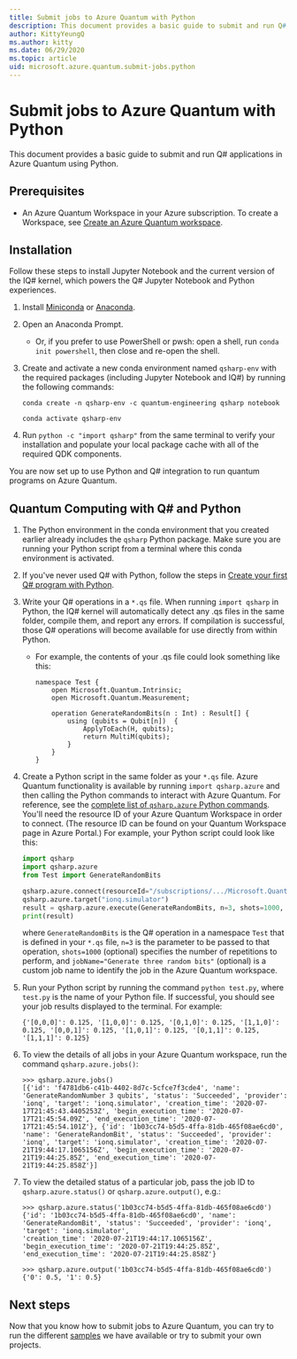 ```yaml
---
title: Submit jobs to Azure Quantum with Python
description: This document provides a basic guide to submit and run Q# applications in Azure Quantum using Python.
author: KittyYeungQ
ms.author: kitty
ms.date: 06/29/2020
ms.topic: article
uid: microsoft.azure.quantum.submit-jobs.python
---
```


# Submit jobs to Azure Quantum with Python

This document provides a basic guide to submit and run Q# applications in Azure
Quantum using Python.

## Prerequisites

- An Azure Quantum Workspace in your Azure subscription. To create
  a Workspace, see [Create an Azure Quantum workspace](xref:microsoft.azure.quantum.workspaces-portal).

## Installation

Follow these steps to install Jupyter Notebook and the current version of the
IQ# kernel, which powers the Q# Jupyter Notebook and Python experiences.

1. Install [Miniconda](https://docs.conda.io/en/latest/miniconda.html) or
   [Anaconda](https://www.anaconda.com/products/individual#Downloads).
1. Open an Anaconda Prompt.
   - Or, if you prefer to use PowerShell or pwsh: open a shell, run `conda init
     powershell`, then close and re-open the shell.
1. Create and activate a new conda environment named `qsharp-env` with the
   required packages (including Jupyter Notebook and IQ#) by running the
   following commands:

    ```
    conda create -n qsharp-env -c quantum-engineering qsharp notebook

    conda activate qsharp-env
    ```

1. Run `python -c "import qsharp"` from the same terminal to verify your
   installation and populate your local package cache with all of the required QDK
   components.

You are now set up to use Python and Q# integration to run
quantum programs on Azure Quantum.

## Quantum Computing with Q# and Python

1. The Python environment in the conda environment that you created earlier already
   includes the `qsharp` Python package. Make sure you are running your Python
   script from a terminal where this conda environment is activated.

1. If you've never used Q# with Python, follow the steps in [Create your first Q#
   program with
   Python](https://docs.microsoft.com/quantum/quickstarts/install-python?tabs=tabid-conda#write-your-first-q-program).

1. Write your Q# operations in a `*.qs` file. When running `import qsharp` in
   Python, the IQ# kernel will automatically detect any .qs files in the same
   folder, compile them, and report any errors. If compilation is successful,
   those Q# operations will become available for use directly from within
   Python.
    - For example, the contents of your .qs file could look something like this:

        ```qsharp
        namespace Test {
            open Microsoft.Quantum.Intrinsic;
            open Microsoft.Quantum.Measurement;

            operation GenerateRandomBits(n : Int) : Result[] {
                using (qubits = Qubit[n])  {
                    ApplyToEach(H, qubits);
                    return MultiM(qubits);
                }
            }
        }
        ```

1. Create a Python script in the same folder as your `*.qs` file. Azure Quantum
   functionality is available by running `import qsharp.azure` and then calling
   the Python commands to interact with Azure Quantum. For reference, see the
   [complete list of `qsharp.azure` Python commands](https://docs.microsoft.com/python/qsharp-core/qsharp.azure).
   You'll need the resource ID of your Azure Quantum Workspace in order to
   connect. (The resource ID can be found on your Quantum Workspace
   page in Azure Portal.) For example, your Python script could look like this:

    ```py
    import qsharp
    import qsharp.azure
    from Test import GenerateRandomBits

    qsharp.azure.connect(resourceId="/subscriptions/.../Microsoft.Quantum/Workspaces/WORKSPACE_NAME")
    qsharp.azure.target("ionq.simulator")
    result = qsharp.azure.execute(GenerateRandomBits, n=3, shots=1000, jobName="Generate three random bits")
    print(result)
    ```

    where `GenerateRandomBits` is the Q# operation in a namespace `Test` that is
    defined in your `*.qs` file, `n=3` is the parameter to be passed to
    that operation, `shots=1000` (optional) specifies the number of repetitions
    to perform, and `jobName="Generate three random bits"` (optional) is a custom
    job name to identify the job in the Azure Quantum workspace.

1. Run your Python script by running the command `python test.py`, where `test.py` is
   the name of your Python file. If successful, you should see your job results
   displayed to the terminal. For example:

   ```output
   {'[0,0,0]': 0.125, '[1,0,0]': 0.125, '[0,1,0]': 0.125, '[1,1,0]': 0.125, '[0,0,1]': 0.125, '[1,0,1]': 0.125, '[0,1,1]': 0.125, '[1,1,1]': 0.125}
   ```

1. To view the details of all jobs in your Azure Quantum workspace, run the command `qsharp.azure.jobs()`:

   ```dotnetcli
   >>> qsharp.azure.jobs()
   [{'id': 'f4781db6-c41b-4402-8d7c-5cfce7f3cde4', 'name': 'GenerateRandomNumber 3 qubits', 'status': 'Succeeded', 'provider': 'ionq', 'target': 'ionq.simulator', 'creation_time': '2020-07-17T21:45:43.4405253Z', 'begin_execution_time': '2020-07-17T21:45:54.09Z', 'end_execution_time': '2020-07-17T21:45:54.101Z'}, {'id': '1b03cc74-b5d5-4ffa-81db-465f08ae6cd0', 'name': 'GenerateRandomBit', 'status': 'Succeeded', 'provider': 'ionq', 'target': 'ionq.simulator', 'creation_time': '2020-07-21T19:44:17.1065156Z', 'begin_execution_time': '2020-07-21T19:44:25.85Z', 'end_execution_time': '2020-07-21T19:44:25.858Z'}]
   ```

1. To view the detailed status of a particular job, pass the job ID to `qsharp.azure.status()` or `qsharp.azure.output()`, e.g.:

   ```dotnetcli
   >>> qsharp.azure.status('1b03cc74-b5d5-4ffa-81db-465f08ae6cd0')
   {'id': '1b03cc74-b5d5-4ffa-81db-465f08ae6cd0', 'name': 'GenerateRandomBit', 'status': 'Succeeded', 'provider': 'ionq', 'target': 'ionq.simulator', 
   'creation_time': '2020-07-21T19:44:17.1065156Z', 'begin_execution_time': '2020-07-21T19:44:25.85Z', 'end_execution_time': '2020-07-21T19:44:25.858Z'}

   >>> qsharp.azure.output('1b03cc74-b5d5-4ffa-81db-465f08ae6cd0')
   {'0': 0.5, '1': 0.5}
   ```

## Next steps

Now that you know how to submit jobs to Azure Quantum, you can try to run the different [samples](https://github.com/MicrosoftDocs/quantum-docs-private/tree/feature/onboarding-azure-quantum/azure-quantum/samples) we have
available or try to submit your own projects.
